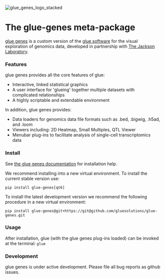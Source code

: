 ![glue_genes_logo_stacked](https://user-images.githubusercontent.com/3639698/137145077-2c2c9011-68bd-4770-9d58-494bf7632a33.png)


The glue-genes meta-package
===========================

[glue genes](https://github.com/gluesolutions/glue-genes) is a custom version of the [glue software](https://glueviz.org) for the 
visual exploration of genomics data, developed in partnership with [The Jackson Laboratory](https://jax.org).

### Features

glue genes provides all the core features of glue:

* Interactive, linked statistical graphics
* A user interface for 'glueing' together multiple datasets with complicated relationships
* A highly scriptable and extendable environment

In addition, glue genes provides:

* Data loaders for genomics data file formats such as .bed, .bigwig, .h5ad, and .loom
* Viewers including: 2D Heatmap, Small Multiples, QTL Viewer
* Menubar plug-ins to facilitate analysis of single-cell transcriptomics data

### Install

See [the glue genes documentation](https://glue-genes.readthedocs.io/en/latest/how-to/installation.html) for installation help.

We recommend installing into a new virtual environment. To install the current stable version use:

`pip install glue-genes[qt6]`

To install the latest development version we recommend the following procedure in a new virtual environment:

`pip install glue-genes@git+https://git@github.com/gluesolutions/glue-genes.git`

### Usage

After installation, glue (with the glue genes plug-ins loaded) can be invoked at the terminal:
`glue`


### Development

glue genes is under active development. Please file all bug reports as github issues. 
